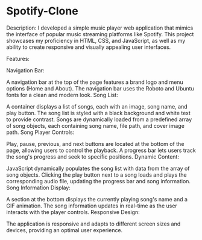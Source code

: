 # Spotify-Clone
Description:
I developed a simple music player web application that mimics the interface of popular music streaming platforms like Spotify. This project showcases my proficiency in HTML, CSS, and JavaScript, as well as my ability to create responsive and visually appealing user interfaces.

Features:

Navigation Bar:

A navigation bar at the top of the page features a brand logo and menu options (Home and About).
The navigation bar uses the Roboto and Ubuntu fonts for a clean and modern look.
Song List:

A container displays a list of songs, each with an image, song name, and play button.
The song list is styled with a black background and white text to provide contrast.
Songs are dynamically loaded from a predefined array of song objects, each containing song name, file path, and cover image path.
Song Player Controls:

Play, pause, previous, and next buttons are located at the bottom of the page, allowing users to control the playback.
A progress bar lets users track the song's progress and seek to specific positions.
Dynamic Content:

JavaScript dynamically populates the song list with data from the array of song objects.
Clicking the play button next to a song loads and plays the corresponding audio file, updating the progress bar and song information.
Song Information Display:

A section at the bottom displays the currently playing song's name and a GIF animation.
The song information updates in real-time as the user interacts with the player controls.
Responsive Design:

The application is responsive and adapts to different screen sizes and devices, providing an optimal user experience.

